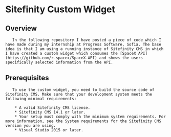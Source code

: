 # Sitefinity Custom Widget
## Overview
       In the following repository I have posted a piece of code which I have made during my internship at Progress Software, Sofia. The base idea is that I am using a running instance of Sitefinity CMS in which I have created a custom widget which consumes the [SpaceX API](https://github.com/r-spacex/SpaceX-API) and shows the users specifically selected information from the API.

## Prerequisites
       To use the custom widget, you need to build the source code of Sitefinity CMS. Make sure that your development system meets the following minimal requirements:

        * A valid Sitefinity CMS license.
        * Sitefinity CMS 14.1 or later.
        * Your setup must comply with the minimum system requirements. For more information, see the System requirements for the Sitefinity CMS version you are using.
        * Visual Studio 2015 or later.
